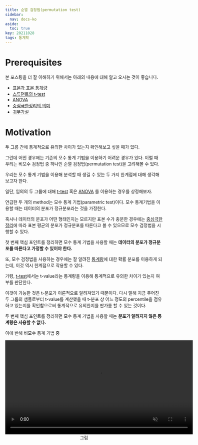 ```yaml
---
title: 순열 검정법(permutation test)
sidebar:
  nav: docs-ko
aside:
  toc: true
key: 20211028
tags: 통계학
---
```


# Prerequisites

본 포스팅을 더 잘 이해하기 위해서는 아래의 내용에 대해 알고 오시는 것이 좋습니다.

* [표본과 표본 통계량](https://angeloyeo.github.io/2020/02/12/standard_error.html#%ED%91%9C%EB%B3%B8%EC%A7%91%EB%8B%A8%EA%B3%BC-%ED%91%9C%EB%B3%B8-%ED%86%B5%EA%B3%84%EB%9F%89)
* [스튜던트의 t-test](https://angeloyeo.github.io/2020/02/13/Students_t_test.html)
* [ANOVA](https://angeloyeo.github.io/2020/02/29/ANOVA.html)
* [중심극한정리의 의미](https://angeloyeo.github.io/2020/09/15/CLT_meaning.html)
* [귀무가설](https://angeloyeo.github.io/2020/03/25/hypothesis.html)

# Motivation

두 그룹 간에 통계적으로 유의한 차이가 있는지 확인해보고 싶을 때가 있다.

그런데 어떤 경우에는 기존의 모수 통계 기법을 이용하기 어려운 경우가 있다. 이럴 때 우리는 비모수 검정법 중 하나인 순열 검정법(permutation test)을 고려해볼 수 있다.

우리는 모수 통계 기법을 이용해 분석할 때 생길 수 있는 두 가지 한계점에 대해 생각해보고자 한다.

일단, 임의의 두 그룹에 대해 [t-test](https://angeloyeo.github.io/2020/02/13/Students_t_test.html) 혹은 [ANOVA](https://angeloyeo.github.io/2020/02/29/ANOVA.html) 를 이용하는 경우를 상정해보자.

언급한 두 개의 method는 모수 통계 기법(parametric test)이다. 모수 통계기법을 이용할 때는 데이터의 분포가 정규분포라는 것을 가정한다.

혹시나 데이터의 분포가 어떤 형태인지는 모르지만 표본 수가 충분한 경우에는 [중심극한정리](https://angeloyeo.github.io/2020/09/15/CLT_meaning.html)에 따라 표본 평균의 분포가 정규분포를 따른다고 볼 수 있으므로 모수 검정법을 시행할 수 있다.

첫 번째 핵심 포인트를 정리하면 모수 통계 기법을 사용할 때는 **데이터의 분포가 정규분포를 따른다고 가정할 수 있어야 한다.**

또, 모수 검정법을 사용하는 경우에는 잘 알려진 [통계량](https://angeloyeo.github.io/2020/02/12/standard_error.html#%ED%91%9C%EB%B3%B8%EC%A7%91%EB%8B%A8%EA%B3%BC-%ED%91%9C%EB%B3%B8-%ED%86%B5%EA%B3%84%EB%9F%89)에 대한 확률 분포를 이용하게 되는데, 이것 역시 한계점으로 작용할 수 있다.

가령, [t-test](https://angeloyeo.github.io/2020/02/13/Students_t_test.html)에서는 t-value라는 통계량을 이용해 통계적으로 유의한 차이가 있는지 여부를 판단한다.

이것이 가능한 것은 t-분포가 이론적으로 알려져있기 때문이다. 다시 말해 지금 주어진 두 그룹의 샘플로부터 t-value를 계산했을 때 t-분포 상 어느 정도의 percentile을 점유하고 있는지를 확인함으로써 통계적으로 유의한지를 판가름 할 수 있는 것이다.

두 번째 핵심 포인트를 정리하면 모수 통계 기법을 사용할 때는 **분포가 알려지지 않은 통계량은 사용할 수 없다.**

이에 반해 비모수 통계 기법 중 


<p align = "center">
  <video width = "600" height = "auto" loop autoplay controls muted>
    <source src = "https://raw.githubusercontent.com/angeloyeo/angeloyeo.github.io/master/pics/2021-10-28-permutation_test/perm_vid.mp4">
  </video>
  <br>
  그림 
</p>